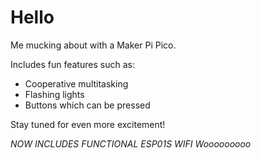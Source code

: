 # Hello
Me mucking about with a Maker Pi Pico.

Includes fun features such as:
- Cooperative multitasking
- Flashing lights
- Buttons which can be pressed

Stay tuned for even more excitement!

*NOW INCLUDES FUNCTIONAL ESP01S WIFI Wooooooooo*
